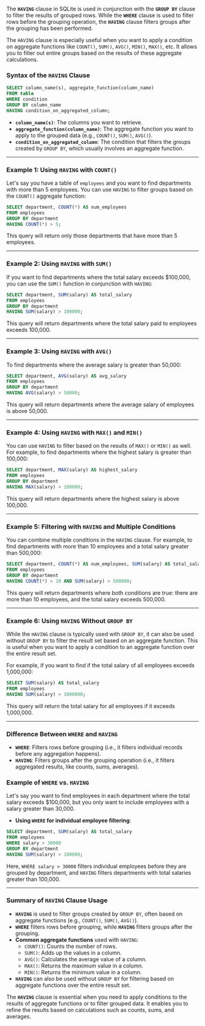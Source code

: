 The **`HAVING`** clause in SQLite is used in conjunction with the **`GROUP BY`** clause to filter the results of grouped rows. While the **`WHERE`** clause is used to filter rows before the grouping operation, the **`HAVING`** clause filters groups after the grouping has been performed.

The `HAVING` clause is especially useful when you want to apply a condition on aggregate functions like `COUNT()`, `SUM()`, `AVG()`, `MIN()`, `MAX()`, etc. It allows you to filter out entire groups based on the results of these aggregate calculations.

### Syntax of the `HAVING` Clause

```sql
SELECT column_name(s), aggregate_function(column_name)
FROM table
WHERE condition
GROUP BY column_name
HAVING condition_on_aggregated_column;
```

- **`column_name(s)`**: The columns you want to retrieve.
- **`aggregate_function(column_name)`**: The aggregate function you want to apply to the grouped data (e.g., `COUNT()`, `SUM()`, `AVG()`).
- **`condition_on_aggregated_column`**: The condition that filters the groups created by `GROUP BY`, which usually involves an aggregate function.

---

### Example 1: Using `HAVING` with `COUNT()`

Let's say you have a table of `employees` and you want to find departments with more than 5 employees. You can use `HAVING` to filter groups based on the `COUNT()` aggregate function:

```sql
SELECT department, COUNT(*) AS num_employees
FROM employees
GROUP BY department
HAVING COUNT(*) > 5;
```

This query will return only those departments that have more than 5 employees.

---

### Example 2: Using `HAVING` with `SUM()`

If you want to find departments where the total salary exceeds $100,000, you can use the `SUM()` function in conjunction with `HAVING`:

```sql
SELECT department, SUM(salary) AS total_salary
FROM employees
GROUP BY department
HAVING SUM(salary) > 100000;
```

This query will return departments where the total salary paid to employees exceeds 100,000.

---

### Example 3: Using `HAVING` with `AVG()`

To find departments where the average salary is greater than 50,000:

```sql
SELECT department, AVG(salary) AS avg_salary
FROM employees
GROUP BY department
HAVING AVG(salary) > 50000;
```

This query will return departments where the average salary of employees is above 50,000.

---

### Example 4: Using `HAVING` with `MAX()` and `MIN()`

You can use `HAVING` to filter based on the results of `MAX()` or `MIN()` as well. For example, to find departments where the highest salary is greater than 100,000:

```sql
SELECT department, MAX(salary) AS highest_salary
FROM employees
GROUP BY department
HAVING MAX(salary) > 100000;
```

This query will return departments where the highest salary is above 100,000.

---

### Example 5: Filtering with `HAVING` and Multiple Conditions

You can combine multiple conditions in the `HAVING` clause. For example, to find departments with more than 10 employees and a total salary greater than 500,000:

```sql
SELECT department, COUNT(*) AS num_employees, SUM(salary) AS total_salary
FROM employees
GROUP BY department
HAVING COUNT(*) > 10 AND SUM(salary) > 500000;
```

This query will return departments where both conditions are true: there are more than 10 employees, and the total salary exceeds 500,000.

---

### Example 6: Using `HAVING` Without `GROUP BY`

While the `HAVING` clause is typically used with `GROUP BY`, it can also be used without `GROUP BY` to filter the result set based on an aggregate function. This is useful when you want to apply a condition to an aggregate function over the entire result set.

For example, if you want to find if the total salary of all employees exceeds 1,000,000:

```sql
SELECT SUM(salary) AS total_salary
FROM employees
HAVING SUM(salary) > 1000000;
```

This query will return the total salary for all employees if it exceeds 1,000,000.

---

### Difference Between `WHERE` and `HAVING`

- **`WHERE`**: Filters rows before grouping (i.e., it filters individual records before any aggregation happens).
- **`HAVING`**: Filters groups after the grouping operation (i.e., it filters aggregated results, like counts, sums, averages).

### Example of `WHERE` vs. `HAVING`

Let's say you want to find employees in each department where the total salary exceeds $100,000, but you only want to include employees with a salary greater than 30,000.

- **Using `WHERE` for individual employee filtering**:

```sql
SELECT department, SUM(salary) AS total_salary
FROM employees
WHERE salary > 30000
GROUP BY department
HAVING SUM(salary) > 100000;
```

Here, `WHERE salary > 30000` filters individual employees before they are grouped by department, and `HAVING` filters departments with total salaries greater than 100,000.

---

### Summary of `HAVING` Clause Usage

- **`HAVING`** is used to filter groups created by `GROUP BY`, often based on aggregate functions (e.g., `COUNT()`, `SUM()`, `AVG()`).
- **`WHERE`** filters rows before grouping, while **`HAVING`** filters groups after the grouping.
- **Common aggregate functions** used with `HAVING`:
  - `COUNT()`: Counts the number of rows.
  - `SUM()`: Adds up the values in a column.
  - `AVG()`: Calculates the average value of a column.
  - `MAX()`: Returns the maximum value in a column.
  - `MIN()`: Returns the minimum value in a column.
- **`HAVING`** can also be used without `GROUP BY` for filtering based on aggregate functions over the entire result set.

The **`HAVING`** clause is essential when you need to apply conditions to the results of aggregate functions or to filter grouped data. It enables you to refine the results based on calculations such as counts, sums, and averages.
